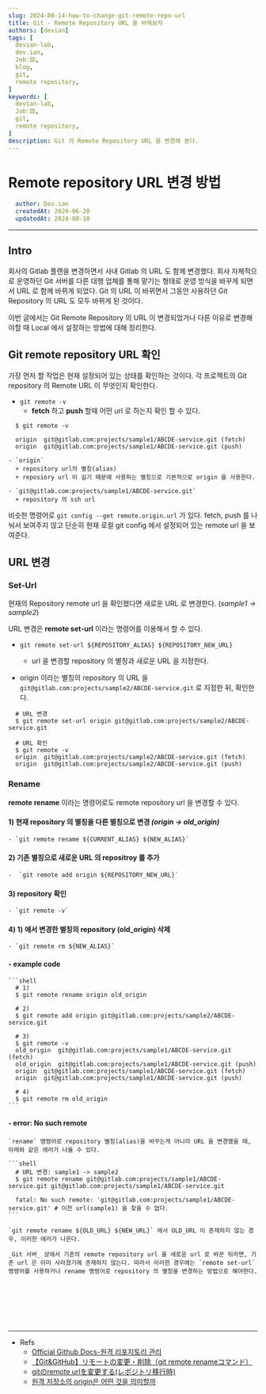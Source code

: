 ```yaml
---
slug: 2024-08-14-how-to-change-git-remote-repo-url
title: Git - Remote Repository URL 을 바꿔보자
authors: [devian]
tags: [
  devian-lab, 
  dev.ian,
  Jobː談,
  blog,
  git,
  remote repository,
]
keywords: [
  devian-lab,
  Jobː談,
  git,
  remote repository,
]
description: Git 의 Remote Repository URL 을 변경해 본다.
---
```


<!--title -->
# Remote repository URL 변경 방법
<!--//title -->

<!-- 
```json
{
  "author": "Dev.ian",
  "createdAt": "2024-06-20",
  "updatedAt": "2024-08-18"
}
``` 
-->

```yaml
  author: Dev.ian
  createdAt: 2024-06-20
  updatedAt: 2024-08-18
```

---

## Intro

  회사의 Gitlab 플랜을 변경하면서 사내 Gitlab 의 URL 도 함께 변경했다. 회사 자체적으로 운영하던 Git 서버를 다른 대행 업체를 통해 맡기는 형태로 운영 방식을 바꾸게 되면서 URL 로 함께 바뀌게 되었다. Git 의 URL 이 바뀌면서 그동안 사용하던 Git Repository 의 URL 도 모두 바뀌게 된 것이다.

  이번 글에서는 Git Remote Repository 의 URL 이 변경되었거나 다른 이유로 변경해야할 때 Local 에서 설정하는 방법에 대해 정리한다.


## Git remote repository URL 확인

  가장 먼저 할 작업은 현재 설정되어 있는 상태를 확인하는 것이다. 각 프로젝트의 Git repository 의 Remote URL 이 무엇인지 확인한다.
 
  - `git remote -v`
    + **fetch** 하고 **push** 할때 어떤 url 로 하는지 확인 할 수 있다.

  ```shell
    $ git remote -v

    origin  git@gitlab.com:projects/sample1/ABCDE-service.git (fetch)
    origin  git@gitlab.com:projects/sample1/ABCDE-service.git (push)
  ```

    - `origin`
      + repository url의 별칭(alias)
      + reposiory url 이 길기 때문에 사용하는 별칭으로 기본적으로 origin 을 사용한다.
    
    - `git@gitlab.com:projects/sample1/ABCDE-service.git`
      + repository 의 ssh url 

  비슷한 명령어로 `git config --get remote.origin.url` 가 있다. fetch, push 를 나눠서 보여주지 않고 단순히 현재 로컬 git config 에서 설정되어 있는 remote url 을 보여준다.



## URL 변경

### Set-Url

  현재의 Repository remote url 을 확인했다면 새로운 URL 로 변경한다. (_sample1 -> sample2_)

  URL 변경은 **remote set-url** 이라는 명령어를 이용해서 할 수 있다.

  - `git remote set-url ${REPOSITORY_ALIAS} ${REPOSITORY_NEW_URL}`
    + url 을 변경할 repository 의 별칭과 새로운 URL 을 지정한다.
  
  - origin 이라는 별칭의 repository 의 URL 을 `git@gitlab.com:projects/sample2/ABCDE-service.git` 로 지정한 뒤, 확인한다.

  ```shell
    # URL 변경
    $ git remote set-url origin git@gitlab.com:projects/sample2/ABCDE-service.git

    # URL 확인
    $ git remote -v
    origin  git@gitlab.com:projects/sample2/ABCDE-service.git (fetch)
    origin  git@gitlab.com:projects/sample2/ABCDE-service.git (push)
  ```

### Rename

  **remote rename** 이라는 명령어로도 remote repository url 을 변경할 수 있다. 
 
  #### 1) 현재 repository 의 별칭을 다른 별칭으로 변경 _(origin -> old_origin)_
  
    - `git remote rename ${CURRENT_ALIAS} ${NEW_ALIAS}`

  #### 2) 기존 별칭으로 새로운 URL 의 repositroy 를 추가

    -  `git remote add origin ${REPOSITORY_NEW_URL}`
  
  #### 3) repository 확인

    - `git remote -v`

  #### 4) 1) 에서 변경한 별칭의 repository (old_origin) 삭제 

    - `git remote rm ${NEW_ALIAS}`

  #### - example code

    ```shell
      # 1) 
      $ git remote rename origin old_origin

      # 2) 
      $ git remote add origin git@gitlab.com:projects/sample2/ABCDE-service.git

      # 3) 
      $ git remote -v
      old_origin  git@gitlab.com:projects/sample1/ABCDE-service.git (fetch)
      old_origin  git@gitlab.com:projects/sample1/ABCDE-service.git (push)
      origin  git@gitlab.com:projects/sample1/ABCDE-service.git (fetch)
      origin  git@gitlab.com:projects/sample1/ABCDE-service.git (push)

      # 4) 
      $ git remote rm old_origin
    ```

  #### - error: No such remote
    
    `rename` 명령어로 repository 별칭(alias)을 바꾸는게 아니라 URL 을 변경했을 때, 아래와 같은 에러가 나올 수 있다. 

    ```shell
      # URL 변경: sample1 -> sample2
      $ git remote rename git@gitlab.com:projects/sample1/ABCDE-service.git git@gitlab.com:projects/sample1/ABCDE-service.git

      fatal: No such remote: 'git@gitlab.com:projects/sample1/ABCDE-service.git' # 이전 url(sample1) 을 찾을 수 없다.
    ```
    
    `git remote rename ${OLD_URL} ${NEW_URL}` 에서 OLD_URL 이 존재하지 않는 경우, 이러한 에러가 나온다.
 
    _Git 서버_ 상에서 기존의 remote repository url 을 새로운 url 로 바꾼 뒤라면, 기존 url 은 이미 사라졌기에 존재하지 않는다. 따라서 이러한 경우에는 `remote set-url` 명령어를 사용하거나 rename 명령어로 repository 의 별칭을 변경하는 방법으로 해야한다.
 
    




<br /><br /><br /><br /><br />

--- 
- Refs
  + [Official Github Docs-원격 리포지토리 관리](https://docs.github.com/ko/get-started/getting-started-with-git/managing-remote-repositories)
  + [【Git&GitHub】リモートの変更・削除（git remote renameコマンド）](https://phoeducation.work/entry/20210827/1630018680)
  + [gitのremote urlを変更する(レポジトリ移行時)](https://qiita.com/minoringo/items/917e325892733e0d606e)
  + [원격 저장소의 origin은 어떤 것을 의미할까](https://m.blog.naver.com/rinjyu/222180087428)


